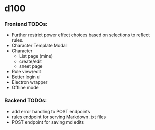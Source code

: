 # d100

### Frontend TODOs:
* Further restrict power effect choices based on selections to reflect rules.
* Character Template Modal
* Character
    * List page (mine)
    * create/edit
    * sheet page
* Rule view/edit
* Better login ui
* Electron wrapper
* Offline mode

### Backend TODOs:
* add error handling to POST endpoints
* rules endpoint for serving Markdown .txt files
* POST endpoint for saving md edits
